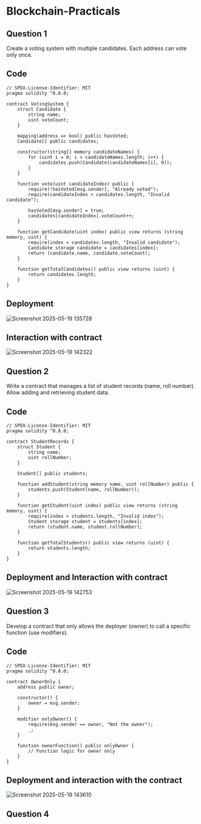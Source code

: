 # Blockchain-Practicals
## Question 1
Create a voting system with multiple candidates. Each address can vote only once.
## Code
```
// SPDX-License-Identifier: MIT
pragma solidity ^0.8.0;

contract VotingSystem {
    struct Candidate {
        string name;
        uint voteCount;
    }

    mapping(address => bool) public hasVoted;
    Candidate[] public candidates;

    constructor(string[] memory candidateNames) {
        for (uint i = 0; i < candidateNames.length; i++) {
            candidates.push(Candidate(candidateNames[i], 0));
        }
    }

    function vote(uint candidateIndex) public {
        require(!hasVoted[msg.sender], "Already voted");
        require(candidateIndex < candidates.length, "Invalid candidate");

        hasVoted[msg.sender] = true;
        candidates[candidateIndex].voteCount++;
    }

    function getCandidate(uint index) public view returns (string memory, uint) {
        require(index < candidates.length, "Invalid candidate");
        Candidate storage candidate = candidates[index];
        return (candidate.name, candidate.voteCount);
    }

    function getTotalCandidates() public view returns (uint) {
        return candidates.length;
    }
}
```
## Deployment
![Screenshot 2025-05-19 135728](https://github.com/user-attachments/assets/d61eefd1-91c7-42ca-b3c7-dfe171e19c1e)
## Interaction with contract
![Screenshot 2025-05-19 142322](https://github.com/user-attachments/assets/5c1eb904-baa3-4e52-9f85-6d48ae0c53e6)


## Question 2
Write a contract that manages a list of student records (name, roll number). Allow adding and retrieving student data.
## Code
```
// SPDX-License-Identifier: MIT
pragma solidity ^0.8.0;

contract StudentRecords {
    struct Student {
        string name;
        uint rollNumber;
    }

    Student[] public students;

    function addStudent(string memory name, uint rollNumber) public {
        students.push(Student(name, rollNumber));
    }

    function getStudent(uint index) public view returns (string memory, uint) {
        require(index < students.length, "Invalid index");
        Student storage student = students[index];
        return (student.name, student.rollNumber);
    }

    function getTotalStudents() public view returns (uint) {
        return students.length;
    }
}
```
## Deployment and Interaction with contract
![Screenshot 2025-05-19 142753](https://github.com/user-attachments/assets/dc25f532-6d26-43ea-8238-9c3e996ed7ad)
## Question 3
Develop a contract that only allows the deployer (owner) to call a specific function (use modifiers).
## Code
```
// SPDX-License-Identifier: MIT
pragma solidity ^0.8.0;

contract OwnerOnly {
    address public owner;

    constructor() {
        owner = msg.sender;
    }

    modifier onlyOwner() {
        require(msg.sender == owner, "Not the owner");
        _;
    }

    function ownerFunction() public onlyOwner {
        // Function logic for owner only
    }
}
```
## Deployment and interaction with the contract
![Screenshot 2025-05-19 143610](https://github.com/user-attachments/assets/e7075e24-31d8-49c1-8cf9-2ca06b3a3839)

## Question 4



